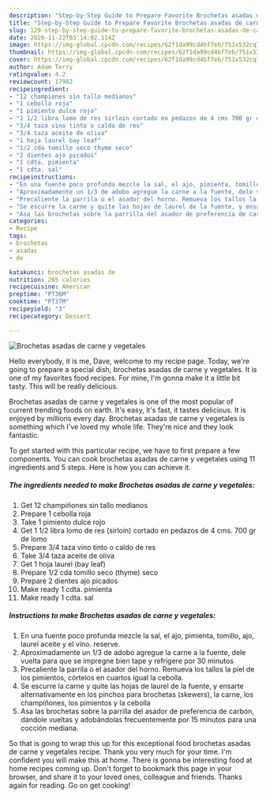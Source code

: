 ```yaml
---
description: "Step-by-Step Guide to Prepare Favorite Brochetas asadas de carne y vegetales"
title: "Step-by-Step Guide to Prepare Favorite Brochetas asadas de carne y vegetales"
slug: 129-step-by-step-guide-to-prepare-favorite-brochetas-asadas-de-carne-y-vegetales
date: 2020-11-22T03:14:02.114Z
image: https://img-global.cpcdn.com/recipes/62f1da99cd4bf7eb/751x532cq70/brochetas-asadas-de-carne-y-vegetales-foto-principal.jpg
thumbnail: https://img-global.cpcdn.com/recipes/62f1da99cd4bf7eb/751x532cq70/brochetas-asadas-de-carne-y-vegetales-foto-principal.jpg
cover: https://img-global.cpcdn.com/recipes/62f1da99cd4bf7eb/751x532cq70/brochetas-asadas-de-carne-y-vegetales-foto-principal.jpg
author: Adam Terry
ratingvalue: 4.2
reviewcount: 17982
recipeingredient:
- "12 championes sin tallo medianos"
- "1 cebolla roja"
- "1 pimiento dulce rojo"
- "1 1/2 libra lomo de res sirloin cortado en pedazos de 4 cms 700 gr de lomo"
- "3/4 taza vino tinto o caldo de res"
- "3/4 taza aceite de oliva"
- "1 hoja laurel bay leaf"
- "1/2 cda tomillo seco thyme seco"
- "2 dientes ajo picados"
- "1 cdta. pimienta"
- "1 cdta. sal"
recipeinstructions:
- "En una fuente poco profunda mezcle la sal, el ajo, pimienta, tomillo, ajo, laurel aceite y el vino. reserve."
- "Aproximadamente un 1/3 de adobo agregue la carne a la fuente, dele vuelta para que se impregne bien tape y refrigere por 30 minutos"
- "Precaliente la parrila o el asador del horno. Remueva los tallos la piel de los pimientos, córtelos en cuartos igual la cebolla."
- "Se escurre la carne y quite las hojas de laurel de la fuente, y ensarte alternativamente en los pinchos para brochetas (skewers), la carne, los champiñones, los pimientos y la cebolla"
- "Asa las brochetas sobre la parrilla del asador de preferencia de carbón, dándole vueltas y adobándolas frecuentemente por 15 minutos para una cocción mediana."
categories:
- Recipe
tags:
- brochetas
- asadas
- de

katakunci: brochetas asadas de 
nutrition: 265 calories
recipecuisine: American
preptime: "PT36M"
cooktime: "PT37M"
recipeyield: "3"
recipecategory: Dessert

---
```



![Brochetas asadas de carne y vegetales](https://img-global.cpcdn.com/recipes/62f1da99cd4bf7eb/751x532cq70/brochetas-asadas-de-carne-y-vegetales-foto-principal.jpg)

Hello everybody, it is me, Dave, welcome to my recipe page. Today, we're going to prepare a special dish, brochetas asadas de carne y vegetales. It is one of my favorites food recipes. For mine, I'm gonna make it a little bit tasty. This will be really delicious.

Brochetas asadas de carne y vegetales is one of the most popular of current trending foods on earth. It's easy, it's fast, it tastes delicious. It is enjoyed by millions every day. Brochetas asadas de carne y vegetales is something which I've loved my whole life. They're nice and they look fantastic.




To get started with this particular recipe, we have to first prepare a few components. You can cook brochetas asadas de carne y vegetales using 11 ingredients and 5 steps. Here is how you can achieve it.

<!--inarticleads1-->

##### The ingredients needed to make Brochetas asadas de carne y vegetales:

1. Get 12 champiñones sin tallo medianos
1. Prepare 1 cebolla roja
1. Take 1 pimiento dulce rojo
1. Get 1 1/2 libra lomo de res (sirloin) cortado en pedazos de 4 cms. 700 gr de lomo
1. Prepare 3/4 taza vino tinto o caldo de res
1. Take 3/4 taza aceite de oliva
1. Get 1 hoja laurel (bay leaf)
1. Prepare 1/2 cda tomillo seco (thyme) seco
1. Prepare 2 dientes ajo picados
1. Make ready 1 cdta. pimienta
1. Make ready 1 cdta. sal




<!--inarticleads2-->

##### Instructions to make Brochetas asadas de carne y vegetales:

1. En una fuente poco profunda mezcle la sal, el ajo, pimienta, tomillo, ajo, laurel aceite y el vino. reserve.
1. Aproximadamente un 1/3 de adobo agregue la carne a la fuente, dele vuelta para que se impregne bien tape y refrigere por 30 minutos
1. Precaliente la parrila o el asador del horno. Remueva los tallos la piel de los pimientos, córtelos en cuartos igual la cebolla.
1. Se escurre la carne y quite las hojas de laurel de la fuente, y ensarte alternativamente en los pinchos para brochetas (skewers), la carne, los champiñones, los pimientos y la cebolla
1. Asa las brochetas sobre la parrilla del asador de preferencia de carbón, dándole vueltas y adobándolas frecuentemente por 15 minutos para una cocción mediana.




So that is going to wrap this up for this exceptional food brochetas asadas de carne y vegetales recipe. Thank you very much for your time. I'm confident you will make this at home. There is gonna be interesting food at home recipes coming up. Don't forget to bookmark this page in your browser, and share it to your loved ones, colleague and friends. Thanks again for reading. Go on get cooking!
